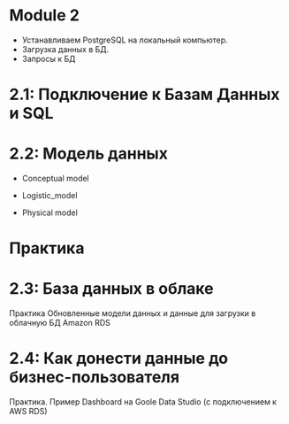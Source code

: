 # Module 2
- Устанавливаем PostgreSQL на локальный компьютер.
- Загрузка данных в БД.
- Запросы к БД

# 2.1: Подключение к Базам Данных и SQL

# 2.2: Модель данных
- Conceptual model

- Logistic_model

- Physical model

# Практика

# 2.3: База данных в облаке
Практика Обновленные модели данных и данные для загрузки в облачную БД Amazon RDS

# 2.4: Как донести данные до бизнес-пользователя
Практика. Пример Dashboard на Goole Data Studio (с подключением к AWS RDS)
